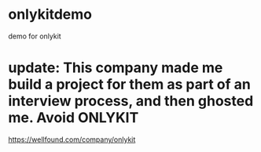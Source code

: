 # onlykitdemo
demo for onlykit

# update: This company made me build a project for them as part of an interview process, and then ghosted me.  Avoid ONLYKIT 
https://wellfound.com/company/onlykit 

